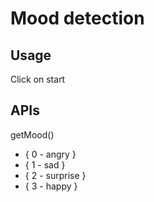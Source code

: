 # Mood detection      

## Usage  
Click on start   

## APIs  
getMood()  
* { 0 - angry    }  
* { 1 - sad      }    
* { 2 - surprise }    
* { 3 - happy }    
